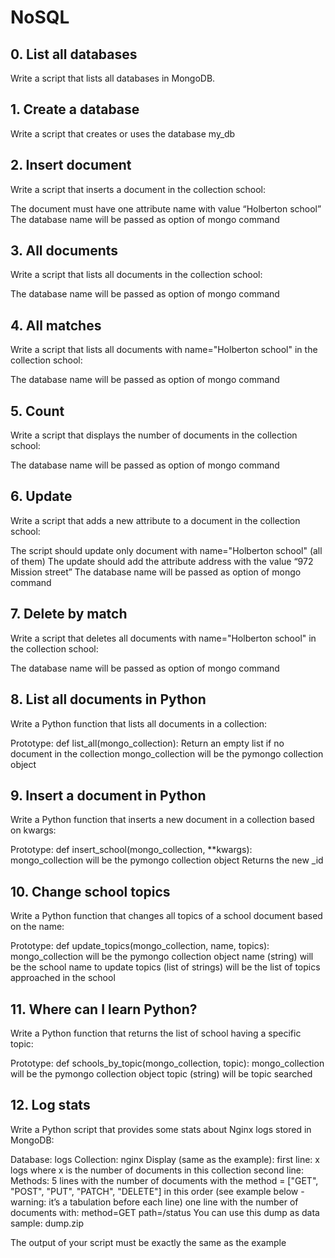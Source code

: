 # NoSQL

## 0. List all databases

Write a script that lists all databases in MongoDB.

## 1. Create a database

Write a script that creates or uses the database my_db

## 2. Insert document

Write a script that inserts a document in the collection school:

The document must have one attribute name with value “Holberton school”
The database name will be passed as option of mongo command

## 3. All documents

Write a script that lists all documents in the collection school:

The database name will be passed as option of mongo command

## 4. All matches

Write a script that lists all documents with name="Holberton school" in the collection school:

The database name will be passed as option of mongo command

## 5. Count

Write a script that displays the number of documents in the collection school:

The database name will be passed as option of mongo command

## 6. Update

Write a script that adds a new attribute to a document in the collection school:

The script should update only document with name="Holberton school" (all of them)
The update should add the attribute address with the value “972 Mission street”
The database name will be passed as option of mongo command

## 7. Delete by match

Write a script that deletes all documents with name="Holberton school" in the collection school:

The database name will be passed as option of mongo command

## 8. List all documents in Python

Write a Python function that lists all documents in a collection:

Prototype: def list_all(mongo_collection):
Return an empty list if no document in the collection
mongo_collection will be the pymongo collection object

## 9. Insert a document in Python

Write a Python function that inserts a new document in a collection based on kwargs:

Prototype: def insert_school(mongo_collection, **kwargs):
mongo_collection will be the pymongo collection object
Returns the new _id

## 10. Change school topics

Write a Python function that changes all topics of a school document based on the name:

Prototype: def update_topics(mongo_collection, name, topics):
mongo_collection will be the pymongo collection object
name (string) will be the school name to update
topics (list of strings) will be the list of topics approached in the school

## 11. Where can I learn Python?

Write a Python function that returns the list of school having a specific topic:

Prototype: def schools_by_topic(mongo_collection, topic):
mongo_collection will be the pymongo collection object
topic (string) will be topic searched

## 12. Log stats

Write a Python script that provides some stats about Nginx logs stored in MongoDB:

Database: logs
Collection: nginx
Display (same as the example):
first line: x logs where x is the number of documents in this collection
second line: Methods:
5 lines with the number of documents with the method = ["GET", "POST", "PUT", "PATCH", "DELETE"] in this order (see example below - warning: it’s a tabulation before each line)
one line with the number of documents with:
method=GET
path=/status
You can use this dump as data sample: dump.zip

The output of your script must be exactly the same as the example
